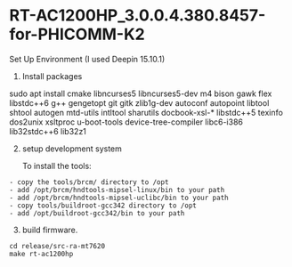 # RT-AC1200HP_3.0.0.4.380.8457-for-PHICOMM-K2

Set Up Environment (I used Deepin 15.10.1)
  1. Install packages
  
sudo apt install cmake libncurses5 libncurses5-dev m4 bison gawk flex libstdc++6 g++ gengetopt git gitk zlib1g-dev autoconf autopoint libtool shtool autogen mtd-utils intltool sharutils docbook-xsl-* libstdc++5 texinfo dos2unix xsltproc u-boot-tools device-tree-compiler libc6-i386 lib32stdc++6 lib32z1

  2. setup development system
  
    	To install the tools:

	- copy the tools/brcm/ directory to /opt
	- add /opt/brcm/hndtools-mipsel-linux/bin to your path
	- add /opt/brcm/hndtools-mipsel-uclibc/bin to your path
	- copy tools/buildroot-gcc342 directory to /opt
	- add /opt/buildroot-gcc342/bin to your path
		    
  3.  build firmware.
  
  	cd release/src-ra-mt7620
	make rt-ac1200hp

